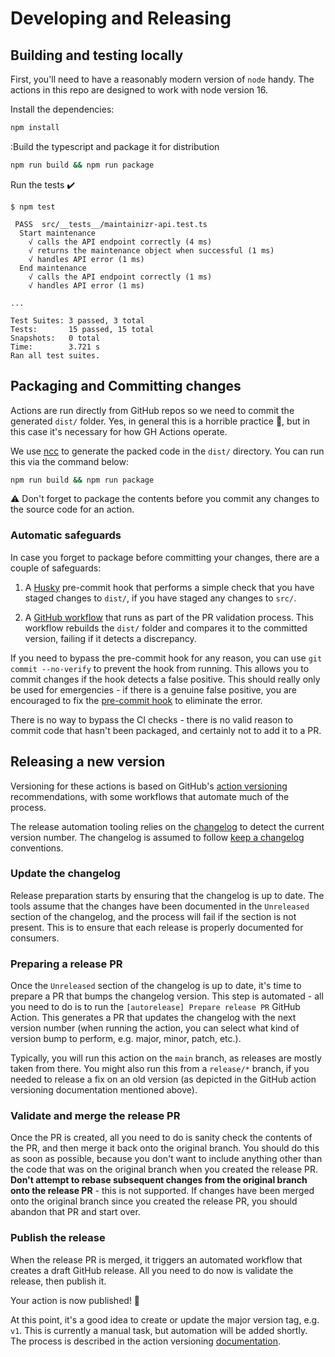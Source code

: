 # Developing and Releasing

## Building and testing locally

First, you'll need to have a reasonably modern version of `node` handy. The actions in this repo are
designed to work with node version 16.

Install the dependencies:

```bash
npm install
```

:Build the typescript and package it for distribution

```bash
npm run build && npm run package
```

Run the tests :heavy_check_mark:  

```text
$ npm test

 PASS  src/__tests__/maintainizr-api.test.ts
  Start maintenance
    √ calls the API endpoint correctly (4 ms)
    √ returns the maintenance object when successful (1 ms)
    √ handles API error (1 ms)
  End maintenance
    √ calls the API endpoint correctly (1 ms)
    √ handles API error (1 ms)

...

Test Suites: 3 passed, 3 total
Tests:       15 passed, 15 total
Snapshots:   0 total
Time:        3.721 s
Ran all test suites.

```

## Packaging and Committing changes

Actions are run directly from GitHub repos so we need to commit the generated `dist/` folder. Yes,
in general this is a horrible practice :grimacing:, but in this case it's necessary for how GH
Actions operate.

We use [ncc](https://github.com/@vercel/ncc) to generate the packed code in the `dist/` directory.
You can run this via the command below:

```bash
npm run build && npm run package
```

:warning: Don't forget to package the contents before you commit any changes to the source code for
an action.

### Automatic safeguards

In case you forget to package before committing your changes, there are a couple of safeguards:

1. A [Husky](https://github.com/typicode/husky) pre-commit hook that performs a simple check that
   you have staged changes to `dist/`, if you have staged any changes to `src/`.

2. A [GitHub workflow](./.github/workflows/check-dist.yml) that runs as part of the PR validation
   process. This workflow rebuilds the `dist/` folder and compares it to the committed version,
   failing if it detects a discrepancy.

If you need to bypass the pre-commit hook for any reason, you can use `git commit --no-verify` to
prevent the hook from running. This allows you to commit changes if the hook detects a false
positive. This should really only be used for emergencies - if there is a genuine false positive,
you are encouraged to fix the [pre-commit hook](./.husky/pre-commit) to eliminate the error.

There is no way to bypass the CI checks - there is no valid reason to commit code that hasn't been
packaged, and certainly not to add it to a PR.

## Releasing a new version

Versioning for these actions is based on GitHub's [action
versioning](https://github.com/actions/toolkit/blob/master/docs/action-versioning.md)
recommendations, with some workflows that automate much of the process.

The release automation tooling relies on the [changelog](../CHANGELOG.md) to detect the current
version number. The changelog is assumed to follow [keep a
changelog](https://keepachangelog.com/en/1.0.0/) conventions.

### Update the changelog

Release preparation starts by ensuring that the changelog is up to date. The tools assume that the
changes have been documented in the `Unreleased` section of the changelog, and the process will fail
if the section is not present. This is to ensure that each release is properly documented for
consumers.

### Preparing a release PR

Once the `Unreleased` section of the changelog is up to date, it's time to prepare a PR that bumps
the changelog version. This step is automated - all you need to do is to run the `[autorelease]
Prepare release PR` GitHub Action. This generates a PR that updates the changelog with the next
version number (when running the action, you can select what kind of version bump to perform, e.g.
major, minor, patch, etc.).

Typically, you will run this action on the `main` branch, as releases are mostly taken from there.
You might also run this from a `release/*` branch, if you needed to release a fix on an old version
(as depicted in the GitHub action versioning documentation mentioned above).

### Validate and merge the release PR

Once the PR is created, all you need to do is sanity check the contents of the PR, and then merge it
back onto the original branch. You should do this as soon as possible, because you don't want to
include anything other than the code that was on the original branch when you created the release
PR. **Don't attempt to rebase subsequent changes from the original branch onto the release PR** -
this is not supported. If changes have been merged onto the original branch since you created the
release PR, you should abandon that PR and start over.

### Publish the release

When the release PR is merged, it triggers an automated workflow that creates a draft GitHub
release. All you need to do now is validate the release, then publish it.

Your action is now published! :rocket:

At this point, it's a good idea to create or update the major version tag, e.g. `v1`. This is
currently a manual task, but automation will be added shortly. The process is described in the
action versioning
[documentation](https://github.com/actions/toolkit/blob/master/docs/action-versioning.md).
